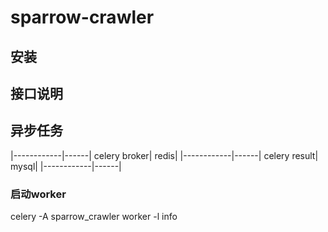 # sparrow-crawler
## 安装

## 接口说明

## 异步任务
|------------|------|
celery broker| redis|
|------------|------|
celery result| mysql|
|------------|------|
### 启动worker
celery -A sparrow_crawler worker -l info
